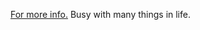 [For more info.](https://1consequential.github.io/index.html)
Busy with many things in life. 

<!--Nothing much happens here, move onward with your life.-->

<!--Kinda inactive user, I don't do much.
YT: https://www.youtube.com/channel/UCD40LTLLH0dYMa9i11DoJxA 
(Inactive for the time being may re-brand in the near future.)
Discord: Idkbuster40#2938
(dms closed for the time being.) -->

<!---
Idkbuster40/Idkbuster40 is a ✨ special ✨ repository because its `README.md` (this file) appears on your GitHub profile.
You can click the Preview link to take a look at your changes.
--->
